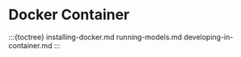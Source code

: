 
# Docker Container




:::{toctree}
installing-docker.md
running-models.md
developing-in-container.md
:::
